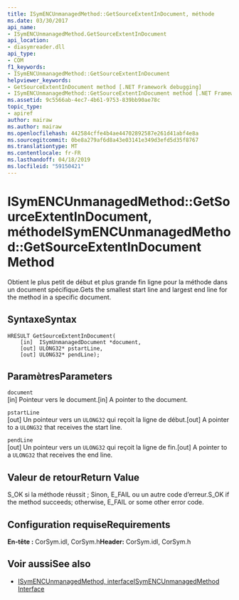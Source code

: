 ```yaml
---
title: ISymENCUnmanagedMethod::GetSourceExtentInDocument, méthode
ms.date: 03/30/2017
api_name:
- ISymENCUnmanagedMethod.GetSourceExtentInDocument
api_location:
- diasymreader.dll
api_type:
- COM
f1_keywords:
- ISymENCUnmanagedMethod::GetSourceExtentInDocument
helpviewer_keywords:
- GetSourceExtentInDocument method [.NET Framework debugging]
- ISymENCUnmanagedMethod::GetSourceExtentInDocument method [.NET Framework debugging]
ms.assetid: 9c5566ab-4ec7-4b61-9753-839bb90ae78c
topic_type:
- apiref
author: mairaw
ms.author: mairaw
ms.openlocfilehash: 442584cffe4b4ae44702892587e261d41abf4e8a
ms.sourcegitcommit: 0be8a279af6d8a43e03141e349d3efd5d35f8767
ms.translationtype: MT
ms.contentlocale: fr-FR
ms.lasthandoff: 04/18/2019
ms.locfileid: "59150421"
---
```

# <a name="isymencunmanagedmethodgetsourceextentindocument-method"></a><span data-ttu-id="edef8-102">ISymENCUnmanagedMethod::GetSourceExtentInDocument, méthode</span><span class="sxs-lookup"><span data-stu-id="edef8-102">ISymENCUnmanagedMethod::GetSourceExtentInDocument Method</span></span>
<span data-ttu-id="edef8-103">Obtient le plus petit de début et plus grande fin ligne pour la méthode dans un document spécifique.</span><span class="sxs-lookup"><span data-stu-id="edef8-103">Gets the smallest start line and largest end line for the method in a specific document.</span></span>  
  
## <a name="syntax"></a><span data-ttu-id="edef8-104">Syntaxe</span><span class="sxs-lookup"><span data-stu-id="edef8-104">Syntax</span></span>  
  
```  
HRESULT GetSourceExtentInDocument(  
    [in]  ISymUnmanagedDocument *document,  
    [out] ULONG32* pstartLine,  
    [out] ULONG32* pendLine);  
```  
  
## <a name="parameters"></a><span data-ttu-id="edef8-105">Paramètres</span><span class="sxs-lookup"><span data-stu-id="edef8-105">Parameters</span></span>  
 `document`  
 <span data-ttu-id="edef8-106">[in] Pointeur vers le document.</span><span class="sxs-lookup"><span data-stu-id="edef8-106">[in] A pointer to the document.</span></span>  
  
 `pstartLine`  
 <span data-ttu-id="edef8-107">[out] Un pointeur vers un `ULONG32` qui reçoit la ligne de début.</span><span class="sxs-lookup"><span data-stu-id="edef8-107">[out] A pointer to a `ULONG32` that receives the start line.</span></span>  
  
 `pendLine`  
 <span data-ttu-id="edef8-108">[out] Un pointeur vers un `ULONG32` qui reçoit la ligne de fin.</span><span class="sxs-lookup"><span data-stu-id="edef8-108">[out] A pointer to a `ULONG32` that receives the end line.</span></span>  
  
## <a name="return-value"></a><span data-ttu-id="edef8-109">Valeur de retour</span><span class="sxs-lookup"><span data-stu-id="edef8-109">Return Value</span></span>  
 <span data-ttu-id="edef8-110">S_OK si la méthode réussit ; Sinon, E_FAIL ou un autre code d’erreur.</span><span class="sxs-lookup"><span data-stu-id="edef8-110">S_OK if the method succeeds; otherwise, E_FAIL or some other error code.</span></span>  
  
## <a name="requirements"></a><span data-ttu-id="edef8-111">Configuration requise</span><span class="sxs-lookup"><span data-stu-id="edef8-111">Requirements</span></span>  
 <span data-ttu-id="edef8-112">**En-tête :** CorSym.idl, CorSym.h</span><span class="sxs-lookup"><span data-stu-id="edef8-112">**Header:** CorSym.idl, CorSym.h</span></span>  
  
## <a name="see-also"></a><span data-ttu-id="edef8-113">Voir aussi</span><span class="sxs-lookup"><span data-stu-id="edef8-113">See also</span></span>

- [<span data-ttu-id="edef8-114">ISymENCUnmanagedMethod, interface</span><span class="sxs-lookup"><span data-stu-id="edef8-114">ISymENCUnmanagedMethod Interface</span></span>](../../../../docs/framework/unmanaged-api/diagnostics/isymencunmanagedmethod-interface.md)
